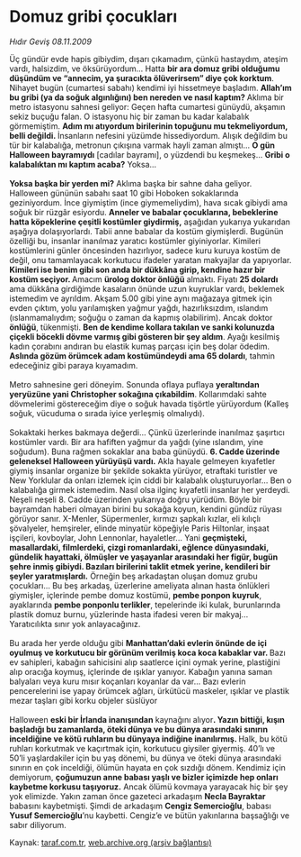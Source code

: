# Domuz gribi çocukları

*Hıdır Geviş 08.11.2009*

<div class="yazi">Üç gündür evde hapis gibiydim, dışarı çıkamadım, çünkü hastaydım, ateşim vardı, halsizdim, ve öksürüyordum... Hatta <b>bir ara domuz gribi olduğumu düşündüm ve “annecim, ya şuracıkta ölüverirsem” diye çok korktum</b>. Nihayet bugün (cumartesi sabahı) kendimi iyi hissetmeye başladım. <b>Allah’ım bu gribi (ya da soğuk algınlığını) ben nereden ve nasıl kaptım? </b>Aklıma bir metro istasyonu sahnesi geliyor: Geçen hafta cumartesi günüydü, akşamın sekiz buçuğu falan. O istasyonu hiç bir zaman bu kadar kalabalık görmemiştim. <b>Adım mı atıyordum birilerinin topuğunu mu tekmeliyordum, belli değildi. </b>İnsanların nefesini yüzümde hissediyordum. Alışık değildim bu tür bir kalabalığa, metronun çıkışına varmak hayli zaman almıştı... <b>O gün Halloween bayramıydı</b> [cadılar bayramı], o yüzdendi bu keşmekeş... <b>Gribi o kalabalıktan mı kaptım acaba?</b> Yoksa...<b> <br/><br/>Yoksa başka bir yerden mi?</b> Aklıma başka bir sahne daha geliyor. Halloween gününün sabahı saat 10 gibi Hoboken sokaklarında geziniyordum. İnce giymiştim (ince giymemeliydim), hava sıcak gibiydi ama soğuk bir rüzgâr esiyordu. <b>Anneler ve babalar çocuklarına, bebeklerine hatta köpeklerine çeşitli kostümler giydirmiş,</b> aşağıdan yukarıya yukarıdan aşağıya dolaşıyorlardı. Tabii anne babalar da kostüm giymişlerdi. Bugünün özelliği bu, insanlar inanılmaz yaratıcı kostümler giyiniyorlar. Kimileri kostümlerini günler öncesinden hazırlıyor, sadece kuru kuruya kostüm de değil, onu tamamlayacak korkutucu ifadeler yaratan makyajlar da yapıyorlar. <b>Kimileri ise benim gibi son anda bir dükkâna girip, kendine hazır bir kostüm seçiyor. </b>Amacım <b>ürolog doktor önlüğü</b> almaktı. Fiyatı <b>25 dolardı</b> ama dükkâna girdiğimde kasaların önünde uzun kuyruklar vardı, beklemek istemedim ve ayrıldım. Akşam 5.00 gibi yine aynı mağazaya gitmek için evden çıktım, yolu yarılamışken yağmur yağdı, hazırlıksızdım, ıslandım (ıslanmamalıydım; soğuğu o zaman da kapmış olabilirim). Ancak doktor <b>önlüğü</b>, tükenmişti. <b>Ben de kendime kollara takılan ve sanki kolunuzda çiçekli böcekli dövme varmış gibi gösteren bir şey aldım</b>. Ayağı kesilmiş kadın çorabını andıran bu elastik kumaş parçası için beş dolar ödedim. <b>Aslında gözüm örümcek adam kostümündeydi ama 65 dolardı</b>, tahmin edeceğiniz gibi paraya kıyamadım. <br/><br/>Metro sahnesine geri döneyim. Sonunda oflaya puflaya <b>yeraltından yeryüzüne yani Christopher sokağına çıkabildim</b>. Kollarımdaki sahte dövmelerimi göstereceğim diye o soğuk havada tişörtle yürüyordum (Kalleş soğuk, vücuduma o sırada iyice yerleşmiş olmalıydı). <br/><br/>Sokaktaki herkes bakmaya değerdi... Çünkü üzerlerinde inanılmaz şaşırtıcı kostümler vardı. Bir ara hafiften yağmur da yağdı (yine ıslandım, yine soğudum). Buna rağmen sokaklar ana baba günüydü. <b>6. Cadde üzerinde geleneksel Halloween yürüyüşü vardı.</b> Akla hayale gelmeyen kıyafetler giymiş insanlar organize bir şekilde sokakta yürüyor, etraftaki turistler ve New Yorklular da onları izlemek için ciddi bir kalabalık oluşturuyorlar... Ben o kalabalığa girmek istemedim. Nasıl olsa ilginç kıyafetli insanlar her yerdeydi. Neşeli neşeli 8. Cadde üzerinden yukarıya doğru yürüdüm. Böyle bir bayramdan haberi olmayan birini bu sokağa koyun, kendini gündüz rüyası görüyor sanır. X-Menler, Süpermenler, kırmızı şapkalı kızlar, eli kılıçlı şövalyeler, hemşireler, elinde minyatür köpeğiyle Paris Hiltonlar, inşaat işçileri, kovboylar, John Lennonlar, hayaletler... Yani <b>geçmişteki, masallardaki, filmlerdeki, çizgi romanlardaki, eğlence dünyasındaki, gündelik hayattaki, ölmüşler ve yaşayanlar arasındaki her figür, bugün şehre inmiş gibiydi. Bazıları birilerini taklit etmek yerine, kendileri bir şeyler yaratmışlardı.</b> Örneğin beş arkadaştan oluşan domuz grubu çocukları... Bu beş arkadaş, üzerlerine ameliyata alınan hasta önlükleri giymişler, içlerinde pembe domuz kostümü, <b>pembe ponpon kuyruk</b>, ayaklarında <b>pembe ponponlu terlikler</b>, tepelerinde iki kulak, burunlarında plastik domuz burnu, yüzlerinde hasta ifadesi veren bir makyaj... Yaratıcılıkta sınır yok anlayacağınız. <br/><br/>Bu arada her yerde olduğu gibi <b>Manhattan’daki evlerin önünde de içi oyulmuş ve korkutucu bir görünüm verilmiş koca koca kabaklar var. </b>Bazı ev sahipleri, kabağın sahicisini alıp saatlerce içini oymak yerine, plastiğini alıp oracığa koymuş, içlerinde de ışıklar yanıyor. Kabağın yanına saman balyaları veya kuru mısır koçanları koyanlar da var... Bazı evlerin pencerelerini ise yapay örümcek ağları, ürkütücü maskeler, ışıklar ve plastik mezar taşları gibi korku objeler süslüyor <br/><br/>Halloween <b>eski bir İrlanda inanışından</b> kaynağını alıyor<b>. Yazın bittiği, kışın başladığı bu zamanlarda, öteki dünya ve bu dünya arasındaki sınırın inceldiğine ve kötü ruhların bu dünyaya indiğine inanılırmış. </b>Halk, bu kötü ruhları korkutmak ve kaçırtmak için, korkutucu giysiler giyermiş. 40’lı ve 50’li yaşlardakiler için bu yaş dönemi, bu dünya ve öteki dünya arasındaki sınırın en çok inceldiği, ölümün hayata en çok sızdığı dönem. Kendimiz için demiyorum, <b>çoğumuzun anne babası yaşlı ve bizler içimizde hep onları kaybetme korkusu taşıyoruz.</b> Ancak ölümü kovmaya yarayacak hiç bir şey yok elimizde. Yakın zaman önce gazeteci arkadaşım <b>Necla Bayraktar</b> babasını kaybetmişti. Şimdi de arkadaşım <b>Cengiz Semercioğlu</b>, babası <b>Yusuf Semercioğlu</b>’nu kaybetti. Cengiz’e ve bütün yakınlarına başsağlığı ve sabır diliyorum.
              </div>

Kaynak: [taraf.com.tr](http://www.taraf.com.tr:80/makale/8368.htm), [web.archive.org (arşiv bağlantısı)](http://web.archive.org/web/20100323134635/http://www.taraf.com.tr:80/makale/8368.htm)

